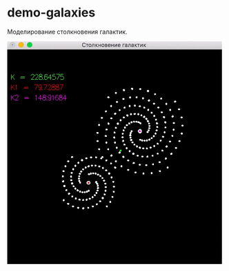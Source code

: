 # demo-galaxies

Моделирование столкновения галактик.

![Столкновение галактик](images/galaxy_collision.gif)
